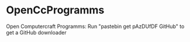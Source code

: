 OpenCcProgramms
===============

Open Computercraft Programms:
Run "pastebin get pAzDUfDF GitHub" to get a GitHub downloader

